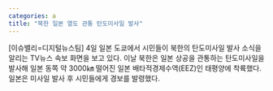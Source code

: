 ```yaml
---
categories: a
title: "북한 일본 열도 관통 탄도미사일 발사"
---
```

[이슈밸리=디지털뉴스팀] 4일 일본 도쿄에서 시민들이 북한의 탄도미사일 발사 소식을 알리는 TV뉴스 속보 화면을 보고 있다. 이날 북한은 일본 상공을 관통하는 탄도미사일을 발사해 일본 동쪽 약 3000㎞ 떨어진 일본 배타적경제수역(EEZ)인 태평양에 착륙했다. 일본은 미사일 발사 후 시민들에게 경보를 발령했다.